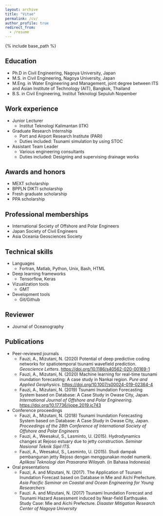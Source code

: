 ```yaml
---
layout: archive
title: "Vitae"
permalink: /cv/
author_profile: true
redirect_from:
  - /resume
---
```


{% include base_path %}

## Education

<!-- * Associate in Civil Engineering, Institut Teknologi Sepuluh Nopember (ITS), Surabaya, Indonesia
* B.S. in Civil Engineering, ITS, Surabaya, Indonesia -->
* Ph.D in Civil Engineering, Nagoya University, Japan
* M.S. in Civil Engineering, Nagoya University, Japan
* M.Eng. in Water Engineering and Management, joint degree between ITS and Asian
  Institute of Technology (AIT), Bangkok, Thailand
* B.S. in Civil Engineering, Institut Teknologi Sepuluh Nopember

## Work experience

* Junior Lecturer
  * Institut Teknologi Kalimantan (ITK)
* Graduate Research Internship
  * Port and Airport Research Institute (PARI)
  * Duties included: Tsunami simulation by using STOC
* Assistant Team Leader
  * Various engineering consultants
  * Duties included: Designing and supervising drainage works

## Awards and honors

* MEXT scholarship
* BPPLN DIKTI scholarship
* Fresh graduate scholarship
* PPA scholarship

## Professional memberships

* International Society of Offshore and Polar Engineers
* Japan Society of Civil Engineers
* Asia Oceania Geosciences Society

## Technical skills

* Languages
  * Fortran, Matlab, Python, Unix, Bash, HTML
* Deep learning frameworks
  * Tensorflow, Keras
* Vizualization tools
  * GMT
* Development tools
  * Git/Github

## Reviewer
 * Journal of Oceanography

## Publications

* Peer-reviewed journals
  * Fauzi, A., Mizutani, N. (2020) Potential of deep predictive coding
    networks for spatiotemporal tsunami wavefield prediction. <i>Geoscience
    Letters</i>. <https://doi.org/10.1186/s40562-020-00169-1>
  * Fauzi, A., Mizutani, N. (2020) Machine learning for real-time tsunami inundation forecasting: A case study in Nankai region. <i>Pure and Applied Geophysics</i>. <https://doi.org/10.1007/s00024-019-02364-4>
  * Fauzi, A., Mizutani, N. (2019) Tsunami Inundation Forecasting System based on Database: A Case Study in Owase City, Japan. <i>International Journal of Offshore and Polar Engineering</i>. <https://doi.org/10.17736/ijope.2019.jc743>
* Conference proceedings
  * Fauzi, A., Mizutani, N. (2018) Tsunami Inundation Forecasting System based on Database: A Case Study in Owase City, Japan. <i>Proceedings of the 28th Conference of International Society of Offshore and Polar Engineers</i>
  * Fauzi, A., Weesakul, S., Lasminto, U. (2015). Hydrodynamics changes at Rejoso estuary due to jetty construction. <i>Seminar Nasional Teknik Sipil ITS</i>.
  * Fauzi, A., Weesakul, S., Lasminto, U. (2015). Studi dampak pembangunan jetty Rejoso dengan menggunakan model numerik. <i>Aplikasi Teknologi dan Prasarana Wilayah</i>. (in Bahasa Indonesia)
* Oral presentations
  * Fauzi, A. and Mizutani, N. (2017). The Application of Tsunami Inundation Forecast based on Database in Mie and Aichi Prefecture. <i>Asia Pacific Seminar on Coastal and Ocean Engineering for Young Researchers</i>
  * Fauzi. A. and Mizutani, N. (2017) Tsunami Inundation Forecast and Tsunami Hazard Assessment induced by Near-field Earthquake. Study Case: Mie and Aichi Prefecture. <i>Disaster Mitigation Research Center of Nagoya University</i>
